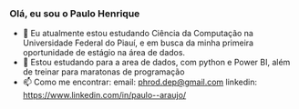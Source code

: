 ### Olá, eu sou o Paulo Henrique


- 🔭 Eu atualmente estou estudando Ciência da Computação na Universidade Federal do Piauí, e em busca da minha primeira oportunidade de estágio na área de dados.
- 🌱 Estou estudando para a area de dados, com python e Power BI, além de treinar para maratonas de programação
- 📫 Como me encontrar: email: phrod.dep@gmail.com linkedin: https://www.linkedin.com/in/paulo--araujo/


